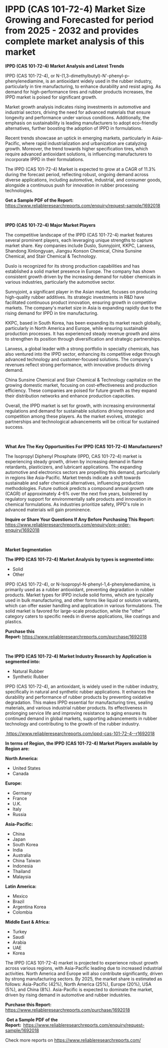<p><h1>IPPD (CAS 101-72-4) Market Size Growing and Forecasted for period from 2025 - 2032 and provides complete market analysis of this market</h1></p><p><strong>IPPD (CAS 101-72-4) Market Analysis and Latest Trends</strong></p>
<p><p>IPPD (CAS 101-72-4), or N-(1,3-dimethylbutyl)-N'-phenyl-p-phenylenediamine, is an antioxidant widely used in the rubber industry, particularly in tire manufacturing, to enhance durability and resist aging. As demand for high-performance tires and rubber products increases, the IPPD market is poised for significant growth. </p><p>Market growth analysis indicates rising investments in automotive and industrial sectors, driving the need for advanced materials that ensure longevity and performance under various conditions. Additionally, the emphasis on sustainability is leading manufacturers to adopt eco-friendly alternatives, further boosting the adoption of IPPD in formulations. </p><p>Recent trends showcase an uptick in emerging markets, particularly in Asia-Pacific, where rapid industrialization and urbanization are catalyzing growth. Moreover, the trend towards higher specification tires, which require advanced antioxidant solutions, is influencing manufacturers to incorporate IPPD in their formulations. </p><p>The IPPD (CAS 101-72-4) Market is expected to grow at a CAGR of 11.3% during the forecast period, reflecting robust, ongoing demand across diverse applications, including automotive, industrial, and consumer goods, alongside a continuous push for innovation in rubber processing technologies.</p></p>
<p><strong>Get a Sample PDF of the Report:&nbsp;</strong> <a href="https://www.reliableresearchreports.com/enquiry/request-sample/1692018?utm_campaign=2208&utm_medium=2&utm_source=Github&utm_content=ia&utm_term=27032025&utm_id=ippd-cas-101-72-4">https://www.reliableresearchreports.com/enquiry/request-sample/1692018</a></p>
<p>&nbsp;</p>
<p><strong>IPPD (CAS 101-72-4) Major Market Players</strong></p>
<p><p>The competitive landscape of the IPPD (CAS 101-72-4) market features several prominent players, each leveraging unique strengths to capture market share. Key companies include Duslo, Sunnyjoint, KKPC, Lanxess, Shandong Xinlongyuan, Jiangsu Konson Chemical, China Sunsine Chemical, and Stair Chemical & Technology. </p><p>Duslo is recognized for its strong production capabilities and has established a solid market presence in Europe. The company has shown consistent growth driven by the increasing demand for rubber chemicals in various industries, particularly the automotive sector. </p><p>Sunnyjoint, a significant player in the Asian market, focuses on producing high-quality rubber additives. Its strategic investments in R&D have facilitated continuous product innovation, ensuring growth in competitive markets. The company's market size in Asia is expanding rapidly due to the rising demand for IPPD in tire manufacturing.</p><p>KKPC, based in South Korea, has been expanding its market reach globally, particularly in North America and Europe, while ensuring sustainable production processes. It has experienced steady revenue growth and aims to strengthen its position through diversification and strategic partnerships.</p><p>Lanxess, a global leader with a strong portfolio in specialty chemicals, has also ventured into the IPPD sector, enhancing its competitive edge through advanced technology and customer-focused solutions. The company's revenues reflect strong performance, with innovative products driving demand.</p><p>China Sunsine Chemical and Stair Chemical & Technology capitalize on the growing domestic market, focusing on cost-effectiveness and production efficiency. These companies are poised for future growth as they expand their distribution networks and enhance production capacities.</p><p>Overall, the IPPD market is set for growth, with increasing environmental regulations and demand for sustainable solutions driving innovation and competition among these players. As the market evolves, strategic partnerships and technological advancements will be critical for sustained success.</p></p>
<p>&nbsp;</p>
<p><strong>What Are The Key Opportunities For IPPD (CAS 101-72-4) Manufacturers?</strong></p>
<p><p>The Isopropyl Diphenyl Phosphate (IPPD, CAS 101-72-4) market is experiencing steady growth, driven by increasing demand in flame retardants, plasticizers, and lubricant applications. The expanding automotive and electronics sectors are propelling this demand, particularly in regions like Asia-Pacific. Market trends indicate a shift towards sustainable and safer chemical alternatives, influencing production methodologies. Future outlook predicts a compound annual growth rate (CAGR) of approximately 4-6% over the next five years, bolstered by regulatory support for environmentally safe products and innovation in chemical formulations. As industries prioritize safety, IPPD's role in advanced materials will gain prominence.</p></p>
<p><strong>Inquire or Share Your Questions If Any Before Purchasing This Report:</strong> <a href="https://www.reliableresearchreports.com/enquiry/pre-order-enquiry/1692018?utm_campaign=2208&utm_medium=2&utm_source=Github&utm_content=ia&utm_term=27032025&utm_id=ippd-cas-101-72-4">https://www.reliableresearchreports.com/enquiry/pre-order-enquiry/1692018</a></p>
<p>&nbsp;</p>
<p><strong>Market Segmentation</strong></p>
<p><strong>The IPPD (CAS 101-72-4) Market Analysis by types is segmented into:</strong></p>
<p><ul><li>Solid</li><li>Other</li></ul></p>
<p><p>IPPD (CAS 101-72-4), or N-Isopropyl-N-phenyl-1,4-phenylenediamine, is primarily used as a rubber antioxidant, preventing degradation in rubber products. Market types for IPPD include solid forms, which are typically used in bulk manufacturing, and other forms like liquid or solution variants, which can offer easier handling and application in various formulations. The solid market is favored for large-scale production, while the "other" category caters to specific needs in diverse applications, like coatings and plastics.</p></p>
<p><strong>Purchase this Report:&nbsp;</strong><a href="https://www.reliableresearchreports.com/purchase/1692018?utm_campaign=2208&utm_medium=2&utm_source=Github&utm_content=ia&utm_term=27032025&utm_id=ippd-cas-101-72-4">https://www.reliableresearchreports.com/purchase/1692018</a></p>
<p>&nbsp;</p>
<p><strong>The IPPD (CAS 101-72-4) Market Industry Research by Application is segmented into:</strong></p>
<p><ul><li>Natural Rubber</li><li>Synthetic Rubber</li></ul></p>
<p><p>IPPD (CAS 101-72-4), an antioxidant, is widely used in the rubber industry, specifically in natural and synthetic rubber applications. It enhances the durability and performance of rubber products by preventing oxidative degradation. This makes IPPD essential for manufacturing tires, sealing materials, and various industrial rubber products. Its effectiveness in prolonging service life and improving resistance to aging ensures its continued demand in global markets, supporting advancements in rubber technology and contributing to the growth of the rubber industry.</p></p>
<p><a href="https://www.reliableresearchreports.com/ippd-cas-101-72-4--r1692018?utm_campaign=2208&utm_medium=2&utm_source=Github&utm_content=ia&utm_term=27032025&utm_id=ippd-cas-101-72-4">&nbsp;https://www.reliableresearchreports.com/ippd-cas-101-72-4--r1692018</a></p>
<p><strong>In terms of Region, the IPPD (CAS 101-72-4) Market Players available by Region are:</strong></p>
<p>
    <p> <strong> North America: </strong>
        <ul>
            <li>United States</li>
            <li>Canada</li>
        </ul>
        </p> 
    <p> <strong> Europe: </strong>
        <ul>
            <li>Germany</li>
            <li>France</li>
            <li>U.K.</li>
            <li>Italy</li>
            <li>Russia</li>
        </ul>
        </p> 
    <p> <strong> Asia-Pacific: </strong>
        <ul>
            <li>China</li>
            <li>Japan</li>
            <li>South Korea</li>
            <li>India</li>
            <li>Australia</li>
            <li>China Taiwan</li>
            <li>Indonesia</li>
            <li>Thailand</li>
            <li>Malaysia</li>
        </ul>
        </p> 
    <p> <strong> Latin America: </strong>
        <ul>
            <li>Mexico</li>
            <li>Brazil</li>
            <li>Argentina Korea</li>
            <li>Colombia</li>
        </ul>
        </p> 
    <p> <strong> Middle East & Africa: </strong>
        <ul>
            <li>Turkey</li>
            <li>Saudi</li>
            <li>Arabia</li>
            <li>UAE</li>
            <li>Korea</li>
        </ul>
    </p>
    </p>
<p><p>The IPPD (CAS 101-72-4) market is projected to experience robust growth across various regions, with Asia-Pacific leading due to increased industrial activities. North America and Europe will also contribute significantly, driven by strong manufacturing sectors. By 2025, the market share is estimated as follows: Asia-Pacific (42%), North America (25%), Europe (20%), USA (5%), and China (8%). Asia-Pacific is expected to dominate the market, driven by rising demand in automotive and rubber industries.</p></p>
<p><strong>Purchase this Report: </strong><a href="https://www.reliableresearchreports.com/purchase/1692018?utm_campaign=2208&utm_medium=2&utm_source=Github&utm_content=ia&utm_term=27032025&utm_id=ippd-cas-101-72-4">https://www.reliableresearchreports.com/purchase/1692018</a></p>
<p>&nbsp;<strong>Get a Sample PDF of the Report:&nbsp;&nbsp;</strong><a href="https://www.reliableresearchreports.com/enquiry/request-sample/1692018?utm_campaign=2208&utm_medium=2&utm_source=Github&utm_content=ia&utm_term=27032025&utm_id=ippd-cas-101-72-4">https://www.reliableresearchreports.com/enquiry/request-sample/1692018</a></p>
<p><strong></strong></p>
<p>Check more reports on <a href="https://www.reliableresearchreports.com/?utm_campaign=2208&utm_medium=2&utm_source=Github&utm_content=ia&utm_term=27032025&utm_id=ippd-cas-101-72-4">https://www.reliableresearchreports.com/</a></p>